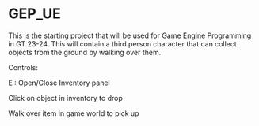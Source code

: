 # GEP_UE
This is the starting project that will be used for Game Engine Programming in GT 23-24. This will contain a third person character that can collect objects from the ground by walking over them.

Controls:

E : Open/Close Inventory panel

Click on object in inventory to drop

Walk over item in game world to pick up